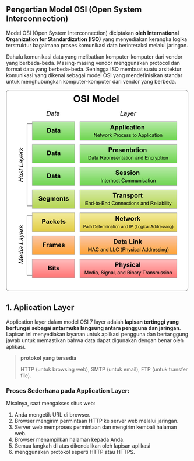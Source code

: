 ## Pengertian Model OSI (Open System Interconnection)

Model OSI (Open System Interconnection) diciptakan **oleh International Organization for Standardization (ISO)** yang menyediakan kerangka logika terstruktur bagaimana proses komunikasi data berinteraksi melalui jaringan.

Dahulu komunikasi data yang melibatkan komputer-komputer dari vendor yang berbeda-beda. Masing-masing vendor menggunakan protocol dan format data yang berbeda-beda. Sehingga ISO membuat suatu arsitektur komunikasi yang dikenal sebagai model OSI yang mendefinisikan standar untuk menghubungkan komputer-komputer dari vendor yang berbeda.

![alt text](/img/osi_model.png)

## 1. Aplication Layer

Application layer dalam model OSI 7 layer adalah **lapisan tertinggi yang berfungsi sebagai antarmuka langsung antara pengguna dan jaringan**. Lapisan ini menyediakan layanan untuk aplikasi pengguna dan bertanggung jawab untuk memastikan bahwa data dapat digunakan dengan benar oleh aplikasi.

> **protokol yang tersedia**
>
> HTTP (untuk browsing web), SMTP (untuk email), FTP (untuk transfer file).

### Proses Sederhana pada Application Layer:

Misalnya, saat mengakses situs web:

1. Anda mengetik URL di browser.
2. Browser mengirim permintaan HTTP ke server web melalui jaringan.
3. Server web memproses permintaan dan mengirim kembali halaman web.
4. Browser menampilkan halaman kepada Anda.
5. Semua langkah di atas dikendalikan oleh lapisan aplikasi
6. menggunakan protokol seperti HTTP atau HTTPS.
